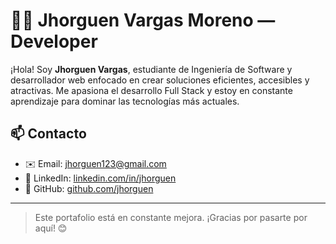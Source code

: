 # 👨‍💻 Jhorguen Vargas Moreno — Developer

¡Hola! Soy **Jhorguen Vargas**, estudiante de Ingeniería de Software y desarrollador web enfocado en crear soluciones eficientes, accesibles y atractivas. Me apasiona el desarrollo Full Stack y estoy en constante aprendizaje para dominar las tecnologías más actuales.


## 📫 Contacto

- ✉️ Email: jhorguen123@gmail.com  
- 💼 LinkedIn: [linkedin.com/in/jhorguen](https://www.linkedin.com/in/jhorguen-vargas-moreno-b94838254/)  
- 🐙 GitHub: [github.com/jhorguen](https://github.com/jhorguen) 

---

> Este portafolio está en constante mejora. ¡Gracias por pasarte por aquí! 😊
